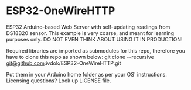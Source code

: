 # ESP32-OneWireHTTP
ESP32 Arduino-based Web Server with self-updating readings from DS18B20 sensor.
This example is very coarse, and meant for learning purposes only.
DO NOT EVEN THINK ABOUT USING IT IN PRODUCTION!

Required libraries are imported as submodules for this repo, therefore you have
to clone this repo as shown below:
git clone --recursive git@github.com:ivdok/ESP32-OneWireHTTP.git

Put them in your Arduino home folder as per your OS' instructions.
Licensing questions? Look up LICENSE file.

